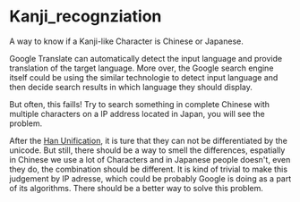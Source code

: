 # Kanji_recognziation
A way to know if a Kanji-like Character is Chinese or Japanese. 

Google Translate can automatically detect the input language and provide translation of the target language. More over, the Google search engine itself could be using the similar technologie to detect input language and then decide search results in which language they should display. 

But often, this faills! Try to search something in complete Chinese with multiple characters on a IP address located in Japan, you will see the problem. 

After the [Han Unification](https://en.wikipedia.org/wiki/Han_unification), it is ture that they can not be differentiated by the unicode. But still, there should be a way to smell the differences, espatially in Chinese we use a lot of Characters and in Japanese people doesn't, even they do, the combination should be different. It is kind of trivial to make this judgement by IP adresse, which could be probably Google is doing as a part of its algorithms. There should be a better way to solve this problem.

